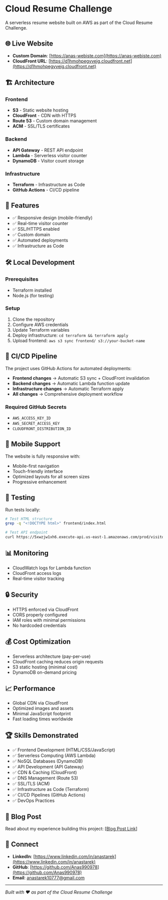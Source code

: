# Cloud Resume Challenge

A serverless resume website built on AWS as part of the Cloud Resume Challenge.

## 🌐 Live Website
- **Custom Domain**: [https://anas-webiste.com](https://anas-webiste.com)
- **CloudFront URL**: [https://d1hmohpegyvejg.cloudfront.net](https://d1hmohpegyvejg.cloudfront.net)

## 🏗️ Architecture

### Frontend
- **S3** - Static website hosting
- **CloudFront** - CDN with HTTPS
- **Route 53** - Custom domain management
- **ACM** - SSL/TLS certificates

### Backend
- **API Gateway** - REST API endpoint
- **Lambda** - Serverless visitor counter
- **DynamoDB** - Visitor count storage

### Infrastructure
- **Terraform** - Infrastructure as Code
- **GitHub Actions** - CI/CD pipeline

## 🚀 Features

- ✅ Responsive design (mobile-friendly)
- ✅ Real-time visitor counter
- ✅ SSL/HTTPS enabled
- ✅ Custom domain
- ✅ Automated deployments
- ✅ Infrastructure as Code

## 🛠️ Local Development

### Prerequisites
- Terraform installed
- Node.js (for testing)

### Setup
1. Clone the repository
2. Configure AWS credentials
3. Update Terraform variables
4. Deploy infrastructure: `cd terraform && terraform apply`
5. Upload frontend: `aws s3 sync frontend/ s3://your-bucket-name`

## 🔄 CI/CD Pipeline

The project uses GitHub Actions for automated deployments:

- **Frontend changes** → Automatic S3 sync + CloudFront invalidation
- **Backend changes** → Automatic Lambda function update
- **Infrastructure changes** → Automatic Terraform apply
- **All changes** → Comprehensive deployment workflow

### Required GitHub Secrets
- `AWS_ACCESS_KEY_ID`
- `AWS_SECRET_ACCESS_KEY`
- `CLOUDFRONT_DISTRIBUTION_ID`

## 📱 Mobile Support

The website is fully responsive with:
- Mobile-first navigation
- Touch-friendly interface
- Optimized layouts for all screen sizes
- Progressive enhancement

## 🧪 Testing

Run tests locally:
```bash
# Test HTML structure
grep -q "<!DOCTYPE html>" frontend/index.html

# Test API endpoint
curl https://5xwzjw1xh6.execute-api.us-east-1.amazonaws.com/prod/visitors
```

## 📊 Monitoring

- CloudWatch logs for Lambda function
- CloudFront access logs
- Real-time visitor tracking

## 🔒 Security

- HTTPS enforced via CloudFront
- CORS properly configured
- IAM roles with minimal permissions
- No hardcoded credentials

## 💰 Cost Optimization

- Serverless architecture (pay-per-use)
- CloudFront caching reduces origin requests
- S3 static hosting (minimal cost)
- DynamoDB on-demand pricing

## 📈 Performance

- Global CDN via CloudFront
- Optimized images and assets
- Minimal JavaScript footprint
- Fast loading times worldwide

## 🏆 Skills Demonstrated

- ✅ Frontend Development (HTML/CSS/JavaScript)
- ✅ Serverless Computing (AWS Lambda)
- ✅ NoSQL Databases (DynamoDB)
- ✅ API Development (API Gateway)
- ✅ CDN & Caching (CloudFront)
- ✅ DNS Management (Route 53)
- ✅ SSL/TLS (ACM)
- ✅ Infrastructure as Code (Terraform)
- ✅ CI/CD Pipelines (GitHub Actions)
- ✅ DevOps Practices

## 📝 Blog Post

Read about my experience building this project: [[Blog Post Link](https://www.linkedin.com/pulse/my-cloud-resume-challenge-journey-building-serverless-anas-tarek-dy6ic/)]

## 🤝 Connect

- **LinkedIn**: [https://www.linkedin.com/in/anastarek](https://www.linkedin.com/in/anastarek)
- **GitHub**: [https://github.com/Anas990978](https://github.com/Anas990978)
- **Email**: anastarek10777@gmail.com

---

*Built with ❤️ as part of the Cloud Resume Challenge*
